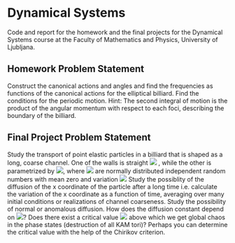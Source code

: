 # Dynamical Systems
Code and report for the homework and the final projects for the Dynamical Systems course at the Faculty of Mathematics and Physics, University of Ljubljana.

## Homework Problem Statement
Construct the canonical actions and angles and find the frequencies as functions of the canonical actions for the elliptical billiard. Find the conditions for the periodic motion. Hint: The second integral of motion is the product of the angular momentum with respect to each foci, describing the boundary of the billiard.

## Final Project Problem Statement
Study the transport of point elastic particles in a billiard that is shaped as a long, coarse channel. One of the walls is straight <img src="https://render.githubusercontent.com/render/math?math=y = 0">
, while the other is parametrized by <img src="https://render.githubusercontent.com/render/math?math= y(x) = a + \sum_{n=1}^\infty a_n \cos nx + b_n \sin nx">, where <img src="https://render.githubusercontent.com/render/math?math= a_n, b_n"> are normally distributed independent random numbers with mean zero and variation <img src="https://render.githubusercontent.com/render/math?math= \sigma^2 = \varepsilon / n^2">
Study the possiblity of the diffusion of the x coordinate of the particle after a long time i.e. calculate the variation of the x coordinate as a function of time, averaging over many initial conditions or realizations of channel coarseness. Study the possibility of normal or anomalous diffusion. How does the diffusion constant depend on <img src="https://render.githubusercontent.com/render/math?math= \varepsilon">?
Does there exist a critical value <img src="https://render.githubusercontent.com/render/math?math= \varepsilon_C"> above which we get global chaos in the phase states (destruction of all KAM tori)? Perhaps you can determine the critical value with the help of the Chirikov criterion.

 